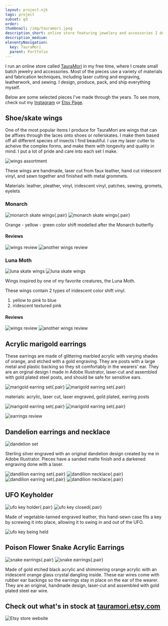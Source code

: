```yaml
---
layout: project.njk
tags: project
subset: gd
order:
thumbnail: /img/tauramori.jpeg
description_short: online store featuring jewelery and accessories I design and produce
description_medium:
eleventyNavigation:
  key: TauraMori
  parent: Portfolio
---
```


I run an online store called [TauraMori](https://www.etsy.com/shop/TauraMori) in my free time, where I create small batch jewelry and accessories. Most of the pieces use a variety of materials and fabrication techniques, including laser cutting and engraving, leatherwork, and sewing. I design, produce, pack, and ship everything myself.

Below are some selected pieces I've made through the years. To see more, check out my [Instagram](https://www.instagram.com/tauramori/) or [Etsy Page](https://www.etsy.com/shop/TauraMori).

## Shoe/skate wings

One of the most popular items I produce for TauraMori are wings that can be affixes through the laces onto shoes or rollerskates. I make them based off all different species of insects I find beautiful. I use my laser cutter to acheive the complex forms, and make them with longevity and quality in mind. I put a lot of pride and care into each set I make.

![wings assortment](/img/tm/skatewings.jpg)

These wings are handmade, laser cut from faux leather, hand cut iridescent vinyl, and sewn together and finished with metal grommets.

Materials: leather, pleather, vinyl, iridescent vinyl, patches, sewing, gromets, eyelets

### Monarch

![monarch skate wings](/img/tm/monarch1.jpg){.pair} ![monarch skate wings](/img/tm/monarch2.jpg){.pair}

Orange - yellow - green color shift modelled after the Monarch butterfly

#### Reviews

![wings review](/img/tm/review1.png)
![another wings review](/img/tm/review2.png)

### Luna Moth

![luna skate wings](/img/tauramori.jpeg)
![luna skate wings](/img/tm/lunashoes.jpg)

Wings inspired by one of my favorite creatures, the Luna Moth.

These wings contain 2 types of iridescent color shift vinyl.

1. yellow to pink to blue
2. iridescent textured pink

#### Reviews

![wings review](/img/tm/lunareview.png)
![another wings review](/img/tm/lunareview2.png)

## Acrylic marigold earrings

These earrings are made of glittering marbled acrylic with varying shades of orange, and etched with a gold engraving. They are posts with a large metal and plastic backing so they sit comfortably in the wearers' ear. They are an orginal design I made in Adobe Illustrator, laser-cut and assembled with gold plated steel posts, and should be safe for sensitive ears.

![marigold earring set](/img/tm/mari1.jpg){.pair} ![marigold earring set](/img/tm/mari2.jpg){.pair}

materials: acrylic, laser cut, laser engraved, gold plated, earring posts

![marigold earring set](/img/tm/mari3.jpg){.pair} ![marigold earring set](/img/tm/mari4.jpg){.pair}

![earrings review](/img/tm/marireview.png)

## Dandelion earrings and necklace

![dandelion set](/img/tm/dandiset.png)

Sterling silver engraved with an original dandelion design created by me in Adobe Illustrator. Pieces have a sanded matte finish and a darkened engraving done with a laser.

![dandilion earring set](/img/tm/dandi.webp){.pair} ![dandilion necklace](/img/tm/dandi2.webp){.pair}
![dandilion earring set](/img/tm/dandi3.webp){.pair} ![dandilion necklace](/img/tm/dandi4.webp){.pair}

## UFO Keyholder

![ufo key holder](/img/tm/ufo.jpg){.pair} ![ufo key closed](/img/tm/ufo2.jpg){.pair}

Made of vegetable-tanned engraved leather, this hand-sewn case fits a key by screwing it into place, allowing it to swing in and out of the UFO.

![ufo key being held](/img/tm/ufo3.jpg)

## Poison Flower Snake Acrylic Earrings

![snake earrings](/img/tm/snek.avif){.pair} ![snake earrings](/img/tm/snek2.avif){.pair}

Made of gold etched black acrylic and shimmering orange acrylic with an iridescent orange glass crystal dangling inside. These ear wires come with rubber ear backings so the earrings stay in place on the ear of the wearer. They are an original, handmade design, laser-cut and assembled with gold plated steel ear wire.

## Check out what's in stock at [tauramori.etsy.com](tauramori.etsy.com)

![Etsy store website](/img/etsy.png)
